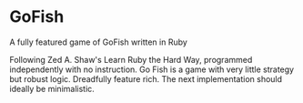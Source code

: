 # GoFish
A fully featured game of GoFish written in Ruby

Following Zed A. Shaw's Learn Ruby the Hard Way, programmed independently with no instruction.
Go Fish is a game with very little strategy but robust logic.
Dreadfully feature rich. The next implementation should ideally be minimalistic.
